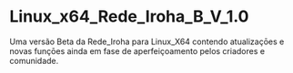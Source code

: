 # Linux_x64_Rede_Iroha_B_V_1.0
Uma versão Beta da Rede_Iroha para Linux_X64 contendo atualizaçōes e novas funçōes ainda em fase de aperfeiçoamento pelos criadores e comunidade.
